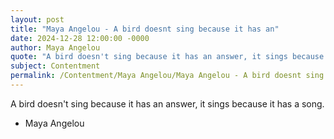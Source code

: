 ```yaml
---
layout: post
title: "Maya Angelou - A bird doesnt sing because it has an"
date: 2024-12-28 12:00:00 -0000
author: Maya Angelou
quote: "A bird doesn't sing because it has an answer, it sings because it has a song."
subject: Contentment
permalink: /Contentment/Maya Angelou/Maya Angelou - A bird doesnt sing because it has an
---
```


A bird doesn't sing because it has an answer, it sings because it has a song.

- Maya Angelou
